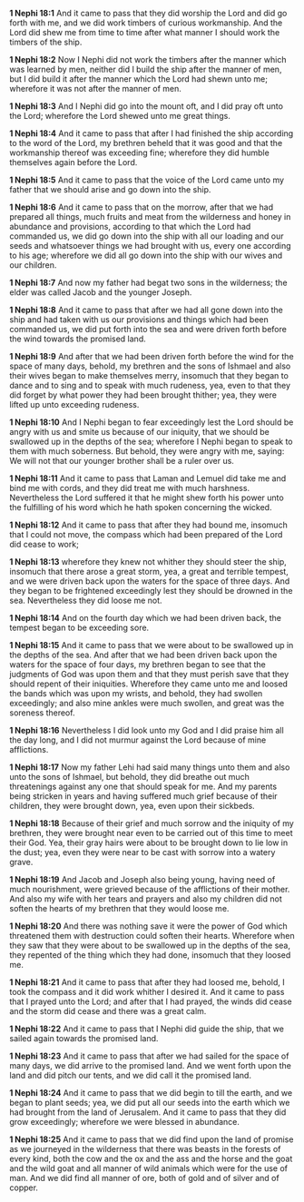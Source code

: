 **1 Nephi 18:1** And it came to pass that they did worship the Lord and did go forth with me, and we did work timbers of curious workmanship. And the Lord did shew me from time to time after what manner I should work the timbers of the ship.

**1 Nephi 18:2** Now I Nephi did not work the timbers after the manner which was learned by men, neither did I build the ship after the manner of men, but I did build it after the manner which the Lord had shewn unto me; wherefore it was not after the manner of men.

**1 Nephi 18:3** And I Nephi did go into the mount oft, and I did pray oft unto the Lord; wherefore the Lord shewed unto me great things.

**1 Nephi 18:4** And it came to pass that after I had finished the ship according to the word of the Lord, my brethren beheld that it was good and that the workmanship thereof was exceeding fine; wherefore they did humble themselves again before the Lord.

**1 Nephi 18:5** And it came to pass that the voice of the Lord came unto my father that we should arise and go down into the ship.

**1 Nephi 18:6** And it came to pass that on the morrow, after that we had prepared all things, much fruits and meat from the wilderness and honey in abundance and provisions, according to that which the Lord had commanded us, we did go down into the ship with all our loading and our seeds and whatsoever things we had brought with us, every one according to his age; wherefore we did all go down into the ship with our wives and our children.

**1 Nephi 18:7** And now my father had begat two sons in the wilderness; the elder was called Jacob and the younger Joseph.

**1 Nephi 18:8** And it came to pass that after we had all gone down into the ship and had taken with us our provisions and things which had been commanded us, we did put forth into the sea and were driven forth before the wind towards the promised land.

**1 Nephi 18:9** And after that we had been driven forth before the wind for the space of many days, behold, my brethren and the sons of Ishmael and also their wives began to make themselves merry, insomuch that they began to dance and to sing and to speak with much rudeness, yea, even to that they did forget by what power they had been brought thither; yea, they were lifted up unto exceeding rudeness.

**1 Nephi 18:10** And I Nephi began to fear exceedingly lest the Lord should be angry with us and smite us because of our iniquity, that we should be swallowed up in the depths of the sea; wherefore I Nephi began to speak to them with much soberness. But behold, they were angry with me, saying: We will not that our younger brother shall be a ruler over us.

**1 Nephi 18:11** And it came to pass that Laman and Lemuel did take me and bind me with cords, and they did treat me with much harshness. Nevertheless the Lord suffered it that he might shew forth his power unto the fulfilling of his word which he hath spoken concerning the wicked.

**1 Nephi 18:12** And it came to pass that after they had bound me, insomuch that I could not move, the compass which had been prepared of the Lord did cease to work;

**1 Nephi 18:13** wherefore they knew not whither they should steer the ship, insomuch that there arose a great storm, yea, a great and terrible tempest, and we were driven back upon the waters for the space of three days. And they began to be frightened exceedingly lest they should be drowned in the sea. Nevertheless they did loose me not.

**1 Nephi 18:14** And on the fourth day which we had been driven back, the tempest began to be exceeding sore.

**1 Nephi 18:15** And it came to pass that we were about to be swallowed up in the depths of the sea. And after that we had been driven back upon the waters for the space of four days, my brethren began to see that the judgments of God was upon them and that they must perish save that they should repent of their iniquities. Wherefore they came unto me and loosed the bands which was upon my wrists, and behold, they had swollen exceedingly; and also mine ankles were much swollen, and great was the soreness thereof.

**1 Nephi 18:16** Nevertheless I did look unto my God and I did praise him all the day long, and I did not murmur against the Lord because of mine afflictions.

**1 Nephi 18:17** Now my father Lehi had said many things unto them and also unto the sons of Ishmael, but behold, they did breathe out much threatenings against any one that should speak for me. And my parents being stricken in years and having suffered much grief because of their children, they were brought down, yea, even upon their sickbeds.

**1 Nephi 18:18** Because of their grief and much sorrow and the iniquity of my brethren, they were brought near even to be carried out of this time to meet their God. Yea, their gray hairs were about to be brought down to lie low in the dust; yea, even they were near to be cast with sorrow into a watery grave.

**1 Nephi 18:19** And Jacob and Joseph also being young, having need of much nourishment, were grieved because of the afflictions of their mother. And also my wife with her tears and prayers and also my children did not soften the hearts of my brethren that they would loose me.

**1 Nephi 18:20** And there was nothing save it were the power of God which threatened them with destruction could soften their hearts. Wherefore when they saw that they were about to be swallowed up in the depths of the sea, they repented of the thing which they had done, insomuch that they loosed me.

**1 Nephi 18:21** And it came to pass that after they had loosed me, behold, I took the compass and it did work whither I desired it. And it came to pass that I prayed unto the Lord; and after that I had prayed, the winds did cease and the storm did cease and there was a great calm.

**1 Nephi 18:22** And it came to pass that I Nephi did guide the ship, that we sailed again towards the promised land.

**1 Nephi 18:23** And it came to pass that after we had sailed for the space of many days, we did arrive to the promised land. And we went forth upon the land and did pitch our tents, and we did call it the promised land.

**1 Nephi 18:24** And it came to pass that we did begin to till the earth, and we began to plant seeds; yea, we did put all our seeds into the earth which we had brought from the land of Jerusalem. And it came to pass that they did grow exceedingly; wherefore we were blessed in abundance.

**1 Nephi 18:25** And it came to pass that we did find upon the land of promise as we journeyed in the wilderness that there was beasts in the forests of every kind, both the cow and the ox and the ass and the horse and the goat and the wild goat and all manner of wild animals which were for the use of man. And we did find all manner of ore, both of gold and of silver and of copper.

